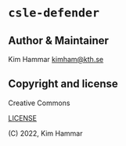 # `csle-defender`

## Author & Maintainer

Kim Hammar <kimham@kth.se>

## Copyright and license

Creative Commons

[LICENSE](../../LICENSE.md)

(C) 2022, Kim Hammar

